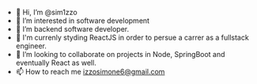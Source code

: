 - 👋 Hi, I’m @sim1zzo
- 👀 I’m interested in software development
- 🌱 I’m backend software developer.
- 🙇 I'm currenly styding ReactJS in order to persue a carrer as a fullstack engineer. 
- 💞️ I’m looking to collaborate on projects in Node, SpringBoot and eventually React as well.
- 📫 How to reach me izzosimone6@gmail.com

<!---
sim1zzo/sim1zzo is a ✨ special ✨ repository because its `README.md` (this file) appears on your GitHub profile.
You can click the Preview link to take a look at your changes.
--->
